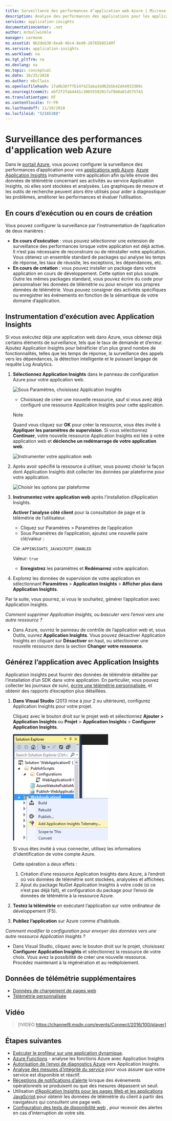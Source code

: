 ```yaml
---
title: Surveillance des performances d’application web Azure | Microsoft Docs
description: Analyse des performances des applications pour les applications web Azure. Graphique de charge et de temps de réponse, informations de dépendance et alertes sur les performances.
services: application-insights
documentationcenter: .net
author: mrbullwinkle
manager: carmonm
ms.assetid: 0b2deb30-6ea8-4bc4-8ed0-26765b85149f
ms.service: application-insights
ms.workload: na
ms.tgt_pltfrm: na
ms.devlang: na
ms.topic: conceptual
ms.date: 10/25/2018
ms.author: mbullwin
ms.openlocfilehash: 17a0b36fffb14f423aba3dd02b5b42d44933309c
ms.sourcegitcommit: ebf2f2fab4441c3065559201faf8b0a81d575743
ms.translationtype: HT
ms.contentlocale: fr-FR
ms.lasthandoff: 11/20/2018
ms.locfileid: "52165388"
---
```

# <a name="monitor-azure-web-app-performance"></a>Surveillance des performances d'application web Azure
Dans le [portail Azure](https://portal.azure.com), vous pouvez configurer la surveillance des performances d’application pour vos [applications web Azure](../app-service/app-service-web-overview.md). [Azure Application Insights](app-insights-overview.md) instrumente votre application afin qu’elle envoie des données de télémétrie concernant ses activités au service Application Insights, où elles sont stockées et analysées. Les graphiques de mesure et les outils de recherche peuvent alors être utilisés pour aider à diagnostiquer les problèmes, améliorer les performances et évaluer l’utilisation.

## <a name="run-time-or-build-time"></a>En cours d’exécution ou en cours de création
Vous pouvez configurer la surveillance par l’instrumentation de l’application de deux manières :

* **En cours d’exécution** : vous pouvez sélectionner une extension de surveillance des performances lorsque votre application est déjà active. Il n’est pas nécessaire de reconstruire ou de réinstaller votre application. Vous obtenez un ensemble standard de packages qui analyse les temps de réponse, les taux de réussite, les exceptions, les dépendances, etc. 
* **En cours de création** : vous pouvez installer un package dans votre application en cours de développement. Cette option est plus souple. Outre les mêmes packages standard, vous pouvez écrire du code pour personnaliser les données de télémétrie ou pour envoyer vos propres données de télémétrie. Vous pouvez consigner des activités spécifiques ou enregistrer les événements en fonction de la sémantique de votre domaine d’application. 

## <a name="run-time-instrumentation-with-application-insights"></a>Instrumentation d’exécution avec Application Insights
Si vous exécutez déjà une application web dans Azure, vous obtenez déjà certains éléments de surveillance, tels que le taux de demande et d’erreur. Ajoutez Application Insights pour bénéficier d’un plus grand nombre de fonctionnalités, telles que les temps de réponse, la surveillance des appels vers les dépendances, la détection intelligente et le puissant langage de requête Log Analytics. 

1. **Sélectionnez Application Insights** dans le panneau de configuration Azure pour votre application web.

    ![Sous Paramètres, choisissez Application Insights](./media/app-insights-azure-web-apps/settings-app-insights.png)

   * Choisissez de créer une nouvelle ressource, sauf si vous avez déjà configuré une ressource Application Insights pour cette application. 

    > [!NOTE]
    > Quand vous cliquez sur **OK** pour créer la ressource, vous êtes invité à **Appliquer les paramètres de supervision**. Si vous sélectionnez **Continuer**, votre nouvelle ressource Application Insights est liée à votre application web et **déclenche un redémarrage de votre application web**. 

    ![Instrumenter votre application web](./media/app-insights-azure-web-apps/create-resource.png)

2. Après avoir spécifié la ressource à utiliser, vous pouvez choisir la façon dont Application Insights doit collecter les données par plateforme pour votre application.

    ![Choisir les options par plateforme](./media/app-insights-azure-web-apps/choose-options.png)

3. **Instrumentez votre application web** après l’installation d’Application Insights.

   **Activer l’analyse côté client** pour la consultation de page et la télémétrie de l’utilisateur.

   * Cliquez sur Paramètres > Paramètres de l’application
   * Sous Paramètres de l’application, ajoutez une nouvelle paire clé/valeur :

    Clé :`APPINSIGHTS_JAVASCRIPT_ENABLED`

    Valeur: `true`
   * **Enregistrez** les paramètres et **Redémarrez** votre application.
4. Explorez les données de supervision de votre application en sélectionnant **Paramètres** > **Application Insights** > **Afficher plus dans Application Insights**.

Par la suite, vous pourrez, si vous le souhaitez, générer l’application avec Application Insights.

*Comment supprimer Application Insights, ou basculer vers l’envoi vers une autre ressource ?*

* Dans Azure, ouvrez le panneau de contrôle de l’application web et, sous Outils, ouvrez **Application Insights**. Vous pouvez désactiver Application Insights en cliquant sur **Désactiver** en haut, ou sélectionner une nouvelle ressource dans la section **Changer votre ressource**.

## <a name="build-the-app-with-application-insights"></a>Générez l’application avec Application Insights
Application Insights peut fournir des données de télémétrie détaillée par l’installation d’un SDK dans votre application. En particulier, vous pouvez collecter les journaux de suivi, [écrire une télémétrie personnalisée](app-insights-api-custom-events-metrics.md), et obtenir des rapports d’exception plus détaillées.

1. **Dans Visual Studio** (2013 mise à jour 2 ou ultérieure), configurez Application Insights pour votre projet.

    Cliquez avec le bouton droit sur le projet web et sélectionnez **Ajouter > Application Insights** ou **Projet** > **Application Insights** > **Configurer Application Insights**.

    ![Cliquez avec le bouton droit sur le projet web et sélectionnez Ajouter ou Configurer Application Insights.](./media/app-insights-azure-web-apps/03-add.png)

    Si vous êtes invité à vous connecter, utilisez les informations d'identification de votre compte Azure.

    Cette opération a deux effets :

   1. Création d’une ressource Application Insights dans Azure, à l’endroit où vos données de télémétrie sont stockées, analysées et affichées.
   2. Ajout du package NuGet Application Insights à votre code (si ce n’est pas déjà fait), et configuration du package pour l’envoi de données de télémétrie à la ressource Azure.
2. **Testez la télémétrie** en exécutant l’application sur votre ordinateur de développement (F5).
3. **Publiez l’application** sur Azure comme d’habitude. 

*Comment modifier la configuration pour envoyer des données vers une autre ressource Application Insights ?*

* Dans Visual Studio, cliquez avec le bouton droit sur le projet, choisissez **Configurer Application Insights** et sélectionnez la ressource de votre choix. Vous avez la possibilité de créer une nouvelle ressource. Procédez maintenant à la régénération et au redéploiement.

## <a name="more-telemetry"></a>Données de télémétrie supplémentaires

* [Données de chargement de pages web](app-insights-javascript.md)
* [Télémétrie personnalisée](app-insights-api-custom-events-metrics.md)

## <a name="video"></a>Vidéo

> [!VIDEO https://channel9.msdn.com/events/Connect/2016/100/player]

## <a name="next-steps"></a>Étapes suivantes
* [Exécuter le profileur sur une application dynamique](app-insights-profiler.md).
* [Azure Functions](https://github.com/christopheranderson/azure-functions-app-insights-sample) - analyse les fonctions Azure avec Application Insights
* [Autorisation de l’envoi de diagnostics Azure](../monitoring-and-diagnostics/azure-diagnostics-configure-application-insights.md) vers Application Insights.
* [Analyse des mesures d’intégrité du service](../azure-monitor/platform/data-collection.md) pour vous assurer que votre service est disponible et réactif.
* [Réceptions de notifications d’alerte](../monitoring-and-diagnostics/monitoring-overview-alerts.md) lorsque des événements opérationnels se produisent ou que des mesures dépassent un seuil.
* Utilisation [d’Application Insights pour les pages Web et les applications JavaScript](app-insights-javascript.md) pour obtenir les données de télémétrie du client à partir des navigateurs qui consultent une page web.
* [Configuration des tests de disponibilité web](app-insights-monitor-web-app-availability.md) , pour recevoir des alertes en cas d’interruption de votre site.

